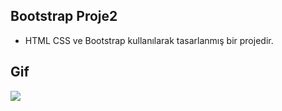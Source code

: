 ##  Bootstrap Proje2 

- HTML CSS ve Bootstrap kullanılarak tasarlanmış bir projedir.

## Gif

<img src="bs-proje2-v.gif"/>
